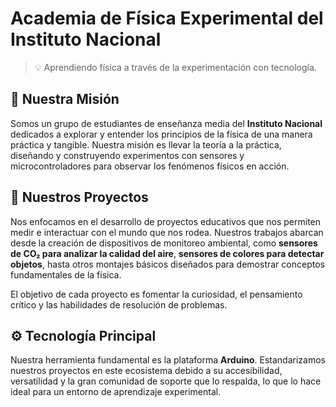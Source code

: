 # Academia de Física Experimental del Instituto Nacional
> 💡 Aprendiendo física a través de la experimentación con tecnología.

## 🎯 Nuestra Misión
Somos un grupo de estudiantes de enseñanza media del **Instituto Nacional** dedicados a explorar y entender los principios de la física de una manera práctica y tangible. Nuestra misión es llevar la teoría a la práctica, diseñando y construyendo experimentos con sensores y microcontroladores para observar los fenómenos físicos en acción.



## 🔬 Nuestros Proyectos
Nos enfocamos en el desarrollo de proyectos educativos que nos permiten medir e interactuar con el mundo que nos rodea. Nuestros trabajos abarcan desde la creación de dispositivos de monitoreo ambiental, como **sensores de CO₂ para analizar la calidad del aire**, **sensores de colores para detectar objetos**, hasta otros montajes básicos diseñados para demostrar conceptos fundamentales de la física.

El objetivo de cada proyecto es fomentar la curiosidad, el pensamiento crítico y las habilidades de resolución de problemas.

## ⚙️ Tecnología Principal
Nuestra herramienta fundamental es la plataforma **Arduino**. Estandarizamos nuestros proyectos en este ecosistema debido a su accesibilidad, versatilidad y la gran comunidad de soporte que lo respalda, lo que lo hace ideal para un entorno de aprendizaje experimental.
